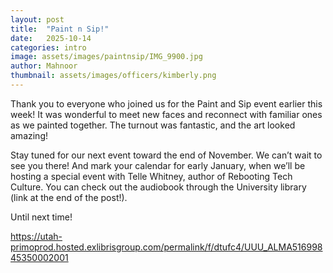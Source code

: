```yaml
---
layout: post
title:  "Paint n Sip!"
date:   2025-10-14
categories: intro
image: assets/images/paintnsip/IMG_9900.jpg
author: Mahnoor
thumbnail: assets/images/officers/kimberly.png
---
```


Thank you to everyone who joined us for the Paint and Sip event earlier this week! It was wonderful to meet new faces and reconnect with familiar ones as we painted together. The turnout was fantastic, and the art looked amazing!

Stay tuned for our next event toward the end of November. We can’t wait to see you there! And mark your calendar for early January, when we’ll be hosting a special event with Telle Whitney, author of Rebooting Tech Culture. You can check out the audiobook through the University library (link at the end of the post!).

Until next time!

 https://utah-primoprod.hosted.exlibrisgroup.com/permalink/f/dtufc4/UUU_ALMA51699845350002001
